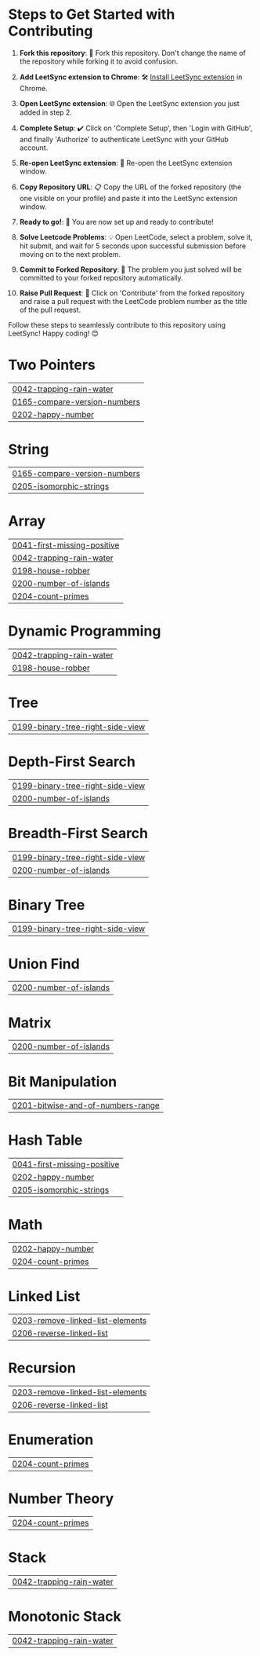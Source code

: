 # Steps to Get Started with Contributing

1. **Fork this repository**: 🍴 Fork this repository. Don't change the name of the repository while forking it to avoid confusion.

2. **Add LeetSync extension to Chrome**: 🛠️ [Install LeetSync extension](https://chromewebstore.google.com/detail/leetsync-leetcode-to-gith/ppkbejeolfcbaomanmbpjdbkfcjfhjnd) in Chrome.

3. **Open LeetSync extension**: 🌐 Open the LeetSync extension you just added in step 2.

4. **Complete Setup**: ✔️ Click on 'Complete Setup', then 'Login with GitHub', and finally 'Authorize' to authenticate LeetSync with your GitHub account.

5. **Re-open LeetSync extension**: 🔄 Re-open the LeetSync extension window.

6. **Copy Repository URL**: 📋 Copy the URL of the forked repository (the one visible on your profile) and paste it into the LeetSync extension window.

7. **Ready to go!**: 🚀 You are now set up and ready to contribute!

8. **Solve Leetcode Problems**: 💡 Open LeetCode, select a problem, solve it, hit submit, and wait for 5 seconds upon successful submission before moving on to the next problem.

9. **Commit to Forked Repository**: 💾 The problem you just solved will be committed to your forked repository automatically.

10. **Raise Pull Request**: 🎉 Click on 'Contribute' from the forked repository and raise a pull request with the LeetCode problem number as the title of the pull request.

Follow these steps to seamlessly contribute to this repository using LeetSync! Happy coding! 😊


# Two Pointers
|  |
| ------- |
| [0042-trapping-rain-water](https://github.com/sumedh2424/LeetCode-Feeder/tree/master/0042-trapping-rain-water) |
| [0165-compare-version-numbers](https://github.com/sumedh2424/LeetCode-Feeder/tree/master/0165-compare-version-numbers) |
| [0202-happy-number](https://github.com/sumedh2424/LeetCode-Feeder/tree/master/0202-happy-number) |
# String
|  |
| ------- |
| [0165-compare-version-numbers](https://github.com/sumedh2424/LeetCode-Feeder/tree/master/0165-compare-version-numbers) |
| [0205-isomorphic-strings](https://github.com/sumedh2424/LeetCode-Feeder/tree/master/0205-isomorphic-strings) |
# Array
|  |
| ------- |
| [0041-first-missing-positive](https://github.com/sumedh2424/LeetCode-Feeder/tree/master/0041-first-missing-positive) |
| [0042-trapping-rain-water](https://github.com/sumedh2424/LeetCode-Feeder/tree/master/0042-trapping-rain-water) |
| [0198-house-robber](https://github.com/sumedh2424/LeetCode-Feeder/tree/master/0198-house-robber) |
| [0200-number-of-islands](https://github.com/sumedh2424/LeetCode-Feeder/tree/master/0200-number-of-islands) |
| [0204-count-primes](https://github.com/sumedh2424/LeetCode-Feeder/tree/master/0204-count-primes) |
# Dynamic Programming
|  |
| ------- |
| [0042-trapping-rain-water](https://github.com/sumedh2424/LeetCode-Feeder/tree/master/0042-trapping-rain-water) |
| [0198-house-robber](https://github.com/sumedh2424/LeetCode-Feeder/tree/master/0198-house-robber) |
# Tree
|  |
| ------- |
| [0199-binary-tree-right-side-view](https://github.com/sumedh2424/LeetCode-Feeder/tree/master/0199-binary-tree-right-side-view) |
# Depth-First Search
|  |
| ------- |
| [0199-binary-tree-right-side-view](https://github.com/sumedh2424/LeetCode-Feeder/tree/master/0199-binary-tree-right-side-view) |
| [0200-number-of-islands](https://github.com/sumedh2424/LeetCode-Feeder/tree/master/0200-number-of-islands) |
# Breadth-First Search
|  |
| ------- |
| [0199-binary-tree-right-side-view](https://github.com/sumedh2424/LeetCode-Feeder/tree/master/0199-binary-tree-right-side-view) |
| [0200-number-of-islands](https://github.com/sumedh2424/LeetCode-Feeder/tree/master/0200-number-of-islands) |
# Binary Tree
|  |
| ------- |
| [0199-binary-tree-right-side-view](https://github.com/sumedh2424/LeetCode-Feeder/tree/master/0199-binary-tree-right-side-view) |
# Union Find
|  |
| ------- |
| [0200-number-of-islands](https://github.com/sumedh2424/LeetCode-Feeder/tree/master/0200-number-of-islands) |
# Matrix
|  |
| ------- |
| [0200-number-of-islands](https://github.com/sumedh2424/LeetCode-Feeder/tree/master/0200-number-of-islands) |
# Bit Manipulation
|  |
| ------- |
| [0201-bitwise-and-of-numbers-range](https://github.com/sumedh2424/LeetCode-Feeder/tree/master/0201-bitwise-and-of-numbers-range) |
# Hash Table
|  |
| ------- |
| [0041-first-missing-positive](https://github.com/sumedh2424/LeetCode-Feeder/tree/master/0041-first-missing-positive) |
| [0202-happy-number](https://github.com/sumedh2424/LeetCode-Feeder/tree/master/0202-happy-number) |
| [0205-isomorphic-strings](https://github.com/sumedh2424/LeetCode-Feeder/tree/master/0205-isomorphic-strings) |
# Math
|  |
| ------- |
| [0202-happy-number](https://github.com/sumedh2424/LeetCode-Feeder/tree/master/0202-happy-number) |
| [0204-count-primes](https://github.com/sumedh2424/LeetCode-Feeder/tree/master/0204-count-primes) |
# Linked List
|  |
| ------- |
| [0203-remove-linked-list-elements](https://github.com/sumedh2424/LeetCode-Feeder/tree/master/0203-remove-linked-list-elements) |
| [0206-reverse-linked-list](https://github.com/sumedh2424/LeetCode-Feeder/tree/master/0206-reverse-linked-list) |
# Recursion
|  |
| ------- |
| [0203-remove-linked-list-elements](https://github.com/sumedh2424/LeetCode-Feeder/tree/master/0203-remove-linked-list-elements) |
| [0206-reverse-linked-list](https://github.com/sumedh2424/LeetCode-Feeder/tree/master/0206-reverse-linked-list) |
# Enumeration
|  |
| ------- |
| [0204-count-primes](https://github.com/sumedh2424/LeetCode-Feeder/tree/master/0204-count-primes) |
# Number Theory
|  |
| ------- |
| [0204-count-primes](https://github.com/sumedh2424/LeetCode-Feeder/tree/master/0204-count-primes) |
# Stack
|  |
| ------- |
| [0042-trapping-rain-water](https://github.com/sumedh2424/LeetCode-Feeder/tree/master/0042-trapping-rain-water) |
# Monotonic Stack
|  |
| ------- |
| [0042-trapping-rain-water](https://github.com/sumedh2424/LeetCode-Feeder/tree/master/0042-trapping-rain-water) |
